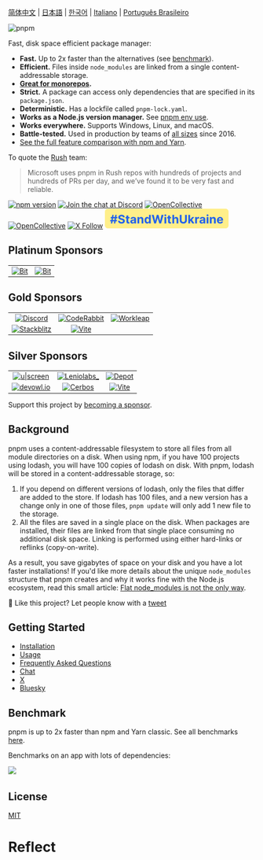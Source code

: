 [简体中文](https://pnpm.io/zh/) |
[日本語](https://pnpm.io/ja/) |
[한국어](https://pnpm.io/ko/) |
[Italiano](https://pnpm.io/it/) |
[Português Brasileiro](https://pnpm.io/pt/)

<picture>
  <source media="(prefers-color-scheme: light)" srcset="https://i.imgur.com/qlW1eEG.png">
  <source media="(prefers-color-scheme: dark)"  srcset="https://i.imgur.com/qlW1eEG.png">
  <img src="https://i.imgur.com/qlW1eEG.png" alt="pnpm">
</picture>

Fast, disk space efficient package manager:

* **Fast.** Up to 2x faster than the alternatives (see [benchmark](#benchmark)).
* **Efficient.** Files inside `node_modules` are linked from a single content-addressable storage.
* **[Great for monorepos](https://pnpm.io/workspaces).**
* **Strict.** A package can access only dependencies that are specified in its `package.json`.
* **Deterministic.** Has a lockfile called `pnpm-lock.yaml`.
* **Works as a Node.js version manager.** See [pnpm env use](https://pnpm.io/cli/env).
* **Works everywhere.** Supports Windows, Linux, and macOS.
* **Battle-tested.** Used in production by teams of [all sizes](https://pnpm.io/users) since 2016.
* [See the full feature comparison with npm and Yarn](https://pnpm.io/feature-comparison).

To quote the [Rush](https://rushjs.io/) team:

> Microsoft uses pnpm in Rush repos with hundreds of projects and hundreds of PRs per day, and we’ve found it to be very fast and reliable.

[![npm version](https://img.shields.io/npm/v/pnpm.svg?label=latest)](https://github.com/pnpm/pnpm/releases/latest)
[![Join the chat at Discord](https://img.shields.io/discord/731599538665553971.svg)](https://r.pnpm.io/chat)
[![OpenCollective](https://opencollective.com/pnpm/backers/badge.svg)](https://opencollective.com/pnpm)
[![OpenCollective](https://opencollective.com/pnpm/sponsors/badge.svg)](https://opencollective.com/pnpm)
[![X Follow](https://img.shields.io/twitter/follow/pnpmjs.svg?style=social&label=Follow)](https://x.com/intent/follow?screen_name=pnpmjs&region=follow_link)
[![Stand With Ukraine](https://raw.githubusercontent.com/vshymanskyy/StandWithUkraine/main/badges/StandWithUkraine.svg)](https://stand-with-ukraine.pp.ua)

## Platinum Sponsors

<table>
  <tbody>
    <tr>
      <td align="center" valign="middle">
        <a href="https://bit.dev/?utm_source=pnpm&utm_medium=readme" target="_blank"><img src="https://pnpm.io/img/users/bit.svg" width="80" alt="Bit"></a>
      </td>
      <td align="center" valign="middle">
        <a href="https://sanity.io/?utm_source=pnpm&utm_medium=readme" target="_blank"><img src="https://pnpm.io/img/users/sanity.svg" width="180" alt="Bit"></a>
      </td>
    </tr>
  </tbody>
</table>

## Gold Sponsors

<table>
  <tbody>
    <tr>
      <td align="center" valign="middle">
        <a href="https://discord.com/?utm_source=pnpm&utm_medium=readme" target="_blank">
          <picture>
            <source media="(prefers-color-scheme: light)" srcset="https://pnpm.io/img/users/discord.svg" />
            <source media="(prefers-color-scheme: dark)" srcset="https://pnpm.io/img/users/discord_light.svg" />
            <img src="https://pnpm.io/img/users/discord.svg" width="220" alt="Discord" />
          </picture>
        </a>
      </td>
      <td align="center" valign="middle">
        <a href="https://coderabbit.ai/?utm_source=pnpm&utm_medium=readme" target="_blank">
          <picture>
            <source media="(prefers-color-scheme: light)" srcset="https://pnpm.io/img/users/coderabbit.svg" />
            <source media="(prefers-color-scheme: dark)" srcset="https://pnpm.io/img/users/coderabbit_light.svg" />
            <img src="https://pnpm.io/img/users/coderabbit.svg" width="220" alt="CodeRabbit" />
          </picture>
        </a>
      </td>
      <td align="center" valign="middle">
        <a href="https://workleap.com/?utm_source=pnpm&utm_medium=readme" target="_blank">
          <picture>
            <source media="(prefers-color-scheme: light)" srcset="https://pnpm.io/img/users/workleap.svg" />
            <source media="(prefers-color-scheme: dark)" srcset="https://pnpm.io/img/users/workleap_light.svg" />
            <img src="https://pnpm.io/img/users/workleap.svg" width="190" alt="Workleap" />
          </picture>
        </a>
      </td>
    </tr>
    <tr>
      <td align="center" valign="middle">
        <a href="https://stackblitz.com/?utm_source=pnpm&utm_medium=readme" target="_blank">
          <picture>
            <source media="(prefers-color-scheme: light)" srcset="https://pnpm.io/img/users/stackblitz.svg" />
            <source media="(prefers-color-scheme: dark)" srcset="https://pnpm.io/img/users/stackblitz_light.svg" />
            <img src="https://pnpm.io/img/users/stackblitz.svg" width="190" alt="Stackblitz" />
          </picture>
        </a>
      </td>
      <td align="center" valign="middle">
        <a href="https://vite.dev/?utm_source=pnpm&utm_medium=readme" target="_blank">
          <img src="https://pnpm.io/img/users/vitejs.svg" width="42" alt="Vite">
        </a>
      </td>
    </tr>
  </tbody>
</table>

## Silver Sponsors

<table>
  <tbody>
    <tr>
      <td align="center" valign="middle">
        <a href="https://uscreen.de/?utm_source=pnpm&utm_medium=readme" target="_blank">
          <picture>
            <source media="(prefers-color-scheme: light)" srcset="https://pnpm.io/img/users/uscreen.svg" />
            <source media="(prefers-color-scheme: dark)" srcset="https://pnpm.io/img/users/uscreen_light.svg" />
            <img src="https://pnpm.io/img/users/uscreen.svg" width="180" alt="u|screen" />
          </picture>
        </a>
      </td>
      <td align="center" valign="middle">
        <a href="https://leniolabs.com/?utm_source=pnpm&utm_medium=readme" target="_blank">
          <img src="https://pnpm.io/img/users/leniolabs.jpg" width="40" alt="Leniolabs_">
        </a>
      </td>
      <td align="center" valign="middle">
        <a href="https://depot.dev/?utm_source=pnpm&utm_medium=readme" target="_blank">
          <picture>
            <source media="(prefers-color-scheme: light)" srcset="https://pnpm.io/img/users/depot.svg" />
            <source media="(prefers-color-scheme: dark)" srcset="https://pnpm.io/img/users/depot_light.svg" />
            <img src="https://pnpm.io/img/users/depot.svg" width="100" alt="Depot" />
          </picture>
        </a>
      </td>
    </tr>
    <tr>
      <td align="center" valign="middle">
        <a href="https://devowl.io/?utm_source=pnpm&utm_medium=readme" target="_blank">
          <picture>
            <source media="(prefers-color-scheme: light)" srcset="https://pnpm.io/img/users/devowlio.svg" />
            <source media="(prefers-color-scheme: dark)" srcset="https://pnpm.io/img/users/devowlio.svg" />
            <img src="https://pnpm.io/img/users/devowlio.svg" width="100" alt="devowl.io" />
          </picture>
        </a>
      </td>
      <td align="center" valign="middle">
        <a href="https://cerbos.dev/?utm_source=pnpm&utm_medium=readme" target="_blank">
          <picture>
            <source media="(prefers-color-scheme: light)" srcset="https://pnpm.io/img/users/cerbos.svg" />
            <source media="(prefers-color-scheme: dark)" srcset="https://pnpm.io/img/users/cerbos_light.svg" />
            <img src="https://pnpm.io/img/users/cerbos.svg" width="90" alt="Cerbos" />
          </picture>
        </a>
      </td>
      <td align="center" valign="middle">
        <a href="https://opensource.mercedes-benz.com/?utm_source=pnpm&utm_medium=readme" target="_blank">
          <img src="https://pnpm.io/img/users/mercedes.svg" width="32" alt="Vite">
        </a>
      </td>
    </tr>
  </tbody>
</table>

Support this project by [becoming a sponsor](https://opencollective.com/pnpm#sponsor).

## Background

pnpm uses a content-addressable filesystem to store all files from all module directories on a disk.
When using npm, if you have 100 projects using lodash, you will have 100 copies of lodash on disk.
With pnpm, lodash will be stored in a content-addressable storage, so:

1. If you depend on different versions of lodash, only the files that differ are added to the store.
  If lodash has 100 files, and a new version has a change only in one of those files,
  `pnpm update` will only add 1 new file to the storage.
1. All the files are saved in a single place on the disk. When packages are installed, their files are linked
  from that single place consuming no additional disk space. Linking is performed using either hard-links or reflinks (copy-on-write).

As a result, you save gigabytes of space on your disk and you have a lot faster installations!
If you'd like more details about the unique `node_modules` structure that pnpm creates and
why it works fine with the Node.js ecosystem, read this small article: [Flat node_modules is not the only way](https://pnpm.io/blog/2020/05/27/flat-node-modules-is-not-the-only-way).

💖 Like this project? Let people know with a [tweet](https://r.pnpm.io/tweet)

## Getting Started

- [Installation](https://pnpm.io/installation)
- [Usage](https://pnpm.io/pnpm-cli)
- [Frequently Asked Questions](https://pnpm.io/faq)
- [Chat](https://r.pnpm.io/chat)
- [X](https://x.com/pnpmjs)
- [Bluesky](https://bsky.app/profile/pnpm.io)

## Benchmark

pnpm is up to 2x faster than npm and Yarn classic. See all benchmarks [here](https://r.pnpm.io/benchmarks).

Benchmarks on an app with lots of dependencies:

![](https://pnpm.io/img/benchmarks/alotta-files.svg)

## License

[MIT](https://github.com/pnpm/pnpm/blob/main/LICENSE)

# Reflect
